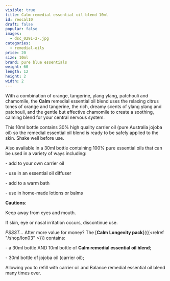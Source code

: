```yaml
---
visible: true
title: Calm remedial essential oil blend 10ml
id: reocal10
draft: false
popular: false
images:
  - dsc_0291-2-.jpg
categories:
  - remedial-oils
price: 20
size: 10ml
brand: pure blue essentials
weight: 60
length: 12
height: 2
width: 2
---
```

With a combination of orange, tangerine, ylang ylang, patchouli and chamomile, the **Calm** remedial essential oil blend uses the relaxing citrus tones of orange and tangerine, the rich, dreamy scents of ylang ylang and patchouli, and the gentle but effective chamomile to create a soothing, calming blend for your central nervous system.

This 10ml bottle contains 30% high quality carrier oil (pure Australia jojoba oil) so the remedial essential oil blend is ready to be safely applied to the skin. Shake well before use.

Also available in a 30ml bottle containing 100% pure essential oils that can be used in a variety of ways including:

\- add to your own carrier oil

\- use in an essential oil diffuser

\- add to a warm bath

\- use in home-made lotions or balms

**Cautions**:

Keep away from eyes and mouth.

If skin, eye or nasal irritation occurs, discontinue use.



*PSSST...* After more value for money? The [**Calm** **Longevity pack**]({{<relref "/shop/lon03" >}}) contains:

\- a 30ml bottle AND 10ml bottle of **Calm remedial essential oil blend**;

\- 30ml bottle of jojoba oil (carrier oil);

Allowing you to refill with carrier oil and Balance remedial essential oil blend many times over.